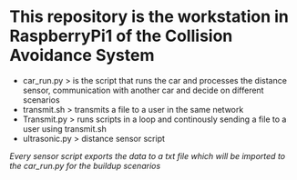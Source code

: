 # This repository is the workstation in RaspberryPi1 of the Collision Avoidance System #

- car_run.py > is the script that runs the car and processes the distance sensor, communication with another car and decide on different scenarios
- transmit.sh > transmits a file to a user in the same network
- Transmit.py > runs scripts in a loop and continously sending a file to a user using transmit.sh
- ultrasonic.py > distance sensor script

*Every sensor script exports the data to a txt file which will be imported to the car_run.py for the buildup scenarios*

